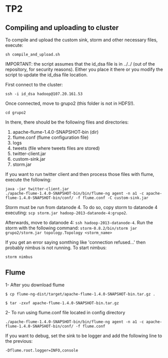 # TP2

## Compiling and uploading to cluster

To compile and upload the custom sink, storm and other necessary files, execute:

```
sh compile_and_upload.sh
```

IMPORTANT: the script assumes that the id_dsa file is in ../../ (out of the repository, for security reasons). Either you
place it there or you modify the script to update the id_dsa file location.

First connect to the cluster:

`ssh -i id_dsa hadoop@107.20.161.53`

Once connected, move to grupo2 (this folder is not in HDFS!).

`cd grupo2`

In there, there should be the following files and directories:

1. apache-flume-1.4.0-SNAPSHOT-bin (dir)
2. flume.conf (flume configuration file)
3. logs
4. tweets (file where tweets files are stored)
5. twitter-client.jar
6. custom-sink.jar
7. storm.jar

If you want to run twitter client and then process those files with flume, execute the following:

```
java -jar twitter-client.jar
./apache-flume-1.4.0-SNAPSHOT-bin/bin/flume-ng agent -n a1 -c apache-flume-1.4.0-SNAPSHOT-bin/conf/ -f flume.conf -C custom-sink.jar
```

Storm must be run from datanode 4. To do so, copy storm to datanode 4 executing:
`scp storm.jar hadoop-2013-datanode-4:grupo2`.

Afterwards, move to datanode 4: `ssh hadoop-2013-datanode-4`. Run the storm with the following command:
`storm-0.8.2/bin/storm jar grupo2/storm.jar topology.Topology <storm_name>`

If you get an error saying somthing like 'connection refused...' then probably nimbus is not running. To start nimbus:

`storm nimbus`

## Flume

1- After you download flume

```
$ cp flume-ng-dist/target/apache-flume-1.4.0-SNAPSHOT-bin.tar.gz .

$ tar -zxvf apache-flume-1.4.0-SNAPSHOT-bin.tar.gz
```
2- To run using flume.conf file located in config directory

```
./apache-flume-1.4.0-SNAPSHOT-bin/bin/flume-ng agent -n a1 -c apache-flume-1.4.0-SNAPSHOT-bin/conf/ -f flume.conf
```

If you want to debug, set the sink to be logger and add the following line to the previous:
```
-Dflume.root.logger=INFO,console
```
